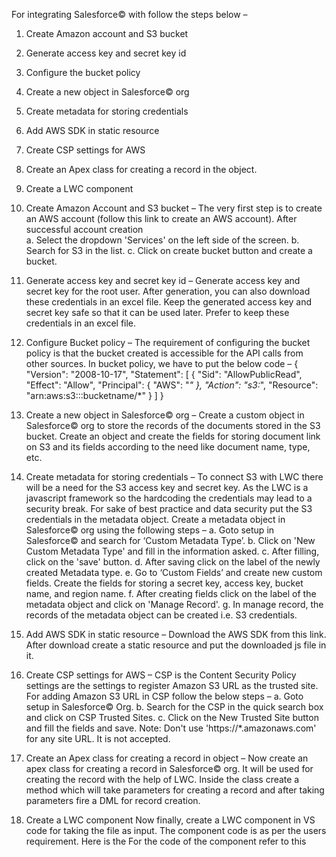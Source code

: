 For integrating Salesforce© with follow the steps below – 
  1.	Create Amazon account and S3 bucket
  2.	Generate access key and secret key id
  3.	Configure the bucket policy
  4.	Create a new object in Salesforce© org
  5.	Create metadata for storing credentials
  6.	Add AWS SDK in static resource
  7.	Create CSP settings for AWS
  8.	Create an Apex class for creating a record in the object.
  9.	Create a LWC component

1.	Create Amazon Account and S3 bucket – 
The very first step is to create an AWS account (follow this link to create an AWS account). After successful account creation  
  a.	Select the dropdown 'Services' on the left side of the screen.
  b.	Search for S3 in the list.
  c.	Click on create bucket button and create a bucket.
  
2.	Generate access key and secret key id –
Generate access key and secret key for the root user. After generation, you can also download these credentials in an excel file. Keep the generated access key and secret key safe so that it can be used later. Prefer to keep these credentials in an excel file.

3.	Configure Bucket policy –
The requirement of configuring the bucket policy is that the bucket created is accessible for the API calls from other sources.
In bucket policy, we have to put the below code –
    {
        "Version": "2008-10-17",
        "Statement": [
            {
                "Sid": "AllowPublicRead",
                "Effect": "Allow",
                "Principal": {
                    "AWS": "*"
                },
                "Action": "s3:*",
                "Resource": "arn:aws:s3:::bucketname/*"
            }
        ]
    } 

4.	Create a new object in Salesforce© org –
Create a custom object in Salesforce© org to store the records of the documents stored in the S3 bucket. Create an object and create the fields for storing document link on S3 and its fields according to the need like document name, type, etc.

5.	Create metadata for storing credentials –
To connect S3 with LWC there will be a need for the S3 access key and secret key. As the LWC is a javascript framework so the hardcoding the credentials may lead to a security break. For sake of best practice and data security put the S3 credentials in the metadata object.
Create a metadata object in Salesforce© org using the following steps – 
  a.	Goto setup in Salesforce© and search for ‘Custom Metadata Type’.
  b.	Click on 'New Custom Metadata Type' and fill in the information asked.
  c.	After filling, click on the 'save' button.
  d.	After saving click on the label of the newly created Metadata type.
  e.	Go to ‘Custom Fields’ and create new custom fields.
      Create the fields for storing a secret key, access key, bucket name, and region name.
  f.	After creating fields click on the label of the metadata object and click on 'Manage Record'.
  g.	In manage record, the records of the metadata object can be created i.e. S3 credentials.

6.	Add AWS SDK in static resource –
Download the AWS SDK from this link.  After download create a static resource and put the downloaded js file in it.  

7.	Create CSP settings for AWS –
CSP is the Content Security Policy settings are the settings to register Amazon S3 URL as the trusted site. For adding Amazon S3 URL in CSP follow the below steps –
  a.	Goto setup in Salesforce© Org.
  b.	Search for the CSP in the quick search box and click on CSP Trusted Sites.
  c.	Click on the New Trusted Site button and fill the fields and save.
Note: Don't use 'https://*.amazonaws.com'  for any site URL. It is not accepted.

8.	Create an Apex class for creating a record in object –
Now create an apex class for creating a record in Salesforce© org. It will be used for creating the record with the help of LWC.
Inside the class create a method which will take parameters for creating a record and after taking parameters fire a DML for record creation.

9.	Create a LWC component
Now finally, create a LWC component in VS code for taking the file as input. The component code is as per the users requirement. Here is the 
For the code of the component refer to this
